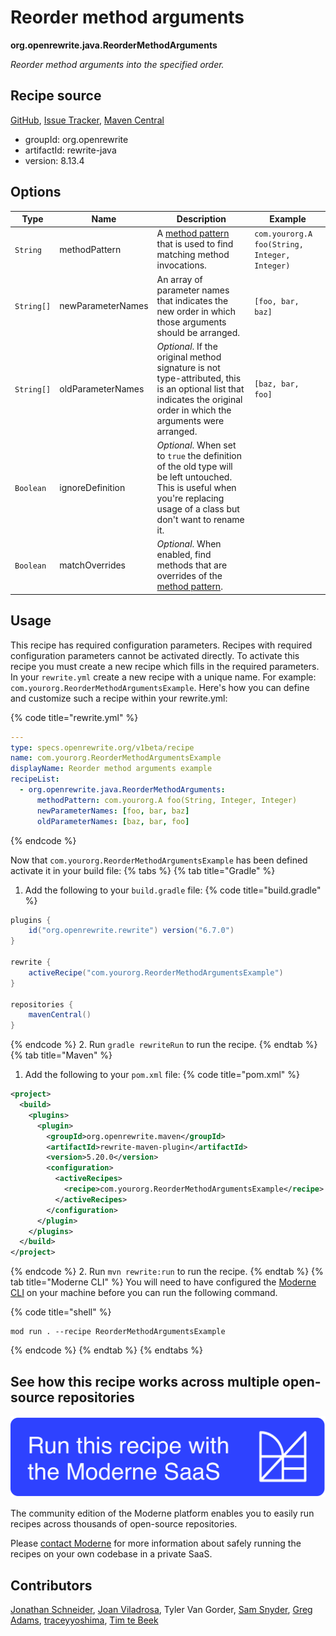 # Reorder method arguments

**org.openrewrite.java.ReorderMethodArguments**

_Reorder method arguments into the specified order._

## Recipe source

[GitHub](https://github.com/openrewrite/rewrite/blob/main/rewrite-java/src/main/java/org/openrewrite/java/ReorderMethodArguments.java), [Issue Tracker](https://github.com/openrewrite/rewrite/issues), [Maven Central](https://central.sonatype.com/artifact/org.openrewrite/rewrite-java/8.13.4/jar)

* groupId: org.openrewrite
* artifactId: rewrite-java
* version: 8.13.4

## Options

| Type | Name | Description | Example |
| -- | -- | -- | -- |
| `String` | methodPattern | A [method pattern](/reference/method-patterns.md) that is used to find matching method invocations. | `com.yourorg.A foo(String, Integer, Integer)` |
| `String[]` | newParameterNames | An array of parameter names that indicates the new order in which those arguments should be arranged. | `[foo, bar, baz]` |
| `String[]` | oldParameterNames | *Optional*. If the original method signature is not type-attributed, this is an optional list that indicates the original order in which the arguments were arranged. | `[baz, bar, foo]` |
| `Boolean` | ignoreDefinition | *Optional*. When set to `true` the definition of the old type will be left untouched. This is useful when you're replacing usage of a class but don't want to rename it. |  |
| `Boolean` | matchOverrides | *Optional*. When enabled, find methods that are overrides of the [method pattern](/reference/method-patterns.md). |  |


## Usage

This recipe has required configuration parameters. Recipes with required configuration parameters cannot be activated directly. To activate this recipe you must create a new recipe which fills in the required parameters. In your `rewrite.yml` create a new recipe with a unique name. For example: `com.yourorg.ReorderMethodArgumentsExample`.
Here's how you can define and customize such a recipe within your rewrite.yml:

{% code title="rewrite.yml" %}
```yaml
---
type: specs.openrewrite.org/v1beta/recipe
name: com.yourorg.ReorderMethodArgumentsExample
displayName: Reorder method arguments example
recipeList:
  - org.openrewrite.java.ReorderMethodArguments:
      methodPattern: com.yourorg.A foo(String, Integer, Integer)
      newParameterNames: [foo, bar, baz]
      oldParameterNames: [baz, bar, foo]
```
{% endcode %}

Now that `com.yourorg.ReorderMethodArgumentsExample` has been defined activate it in your build file:
{% tabs %}
{% tab title="Gradle" %}
1. Add the following to your `build.gradle` file:
{% code title="build.gradle" %}
```groovy
plugins {
    id("org.openrewrite.rewrite") version("6.7.0")
}

rewrite {
    activeRecipe("com.yourorg.ReorderMethodArgumentsExample")
}

repositories {
    mavenCentral()
}
```
{% endcode %}
2. Run `gradle rewriteRun` to run the recipe.
{% endtab %}
{% tab title="Maven" %}
1. Add the following to your `pom.xml` file:
{% code title="pom.xml" %}
```xml
<project>
  <build>
    <plugins>
      <plugin>
        <groupId>org.openrewrite.maven</groupId>
        <artifactId>rewrite-maven-plugin</artifactId>
        <version>5.20.0</version>
        <configuration>
          <activeRecipes>
            <recipe>com.yourorg.ReorderMethodArgumentsExample</recipe>
          </activeRecipes>
        </configuration>
      </plugin>
    </plugins>
  </build>
</project>
```
{% endcode %}
2. Run `mvn rewrite:run` to run the recipe.
{% endtab %}
{% tab title="Moderne CLI" %}
You will need to have configured the [Moderne CLI](https://docs.moderne.io/moderne-cli/cli-intro) on your machine before you can run the following command.

{% code title="shell" %}
```shell
mod run . --recipe ReorderMethodArgumentsExample
```
{% endcode %}
{% endtab %}
{% endtabs %}

## See how this recipe works across multiple open-source repositories

[![Moderne Link Image](/.gitbook/assets/ModerneRecipeButton.png)](https://app.moderne.io/recipes/org.openrewrite.java.ReorderMethodArguments)

The community edition of the Moderne platform enables you to easily run recipes across thousands of open-source repositories.

Please [contact Moderne](https://moderne.io/product) for more information about safely running the recipes on your own codebase in a private SaaS.

## Contributors
[Jonathan Schneider](mailto:jkschneider@gmail.com), [Joan Viladrosa](mailto:joan@moderne.io), Tyler Van Gorder, [Sam Snyder](mailto:sam@moderne.io), [Greg Adams](mailto:greg@moderne.io), [traceyyoshima](mailto:tracey.yoshima@gmail.com), [Tim te Beek](mailto:tim@moderne.io)
